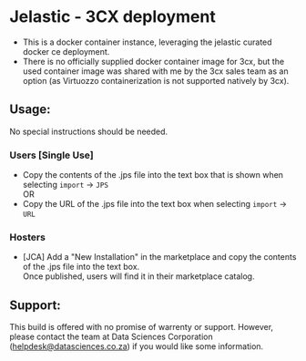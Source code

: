 # Jelastic - 3CX deployment
* This is a docker container instance, leveraging the jelastic curated docker ce deployment.
* There is no officially supplied docker container image for 3cx, but the used container image was shared with me by the 3cx sales team as an option (as Virtuozzo containerization is not supported natively by 3cx).
## Usage:
No special instructions should be needed. 
### Users [Single Use]
* Copy the contents of the .jps file into the text box that is shown when selecting ``import`` -> ``JPS`` \
OR
* Copy the URL of the .jps file into the text box when selecting ``import`` -> ``URL``
### Hosters
* [JCA] Add a "New Installation" in the marketplace and copy the contents of the .jps file into the text box. \
Once published, users will find it in their marketplace catalog.

## Support:
This build is offered with no promise of warrenty or support.
However, please contact the team at Data Sciences Corporation (helpdesk@datasciences.co.za) if you would like some information.

